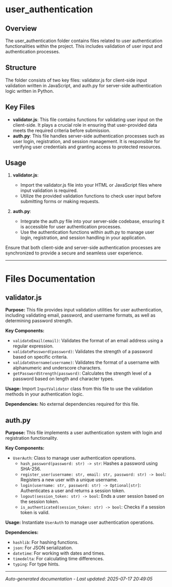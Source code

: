 # user_authentication

## Overview
The user_authentication folder contains files related to user authentication functionalities within the project. This includes validation of user input and authentication processes.

## Structure
The folder consists of two key files: validator.js for client-side input validation written in JavaScript, and auth.py for server-side authentication logic written in Python.

## Key Files
- **validator.js**: This file contains functions for validating user input on the client-side. It plays a crucial role in ensuring that user-provided data meets the required criteria before submission.
- **auth.py**: This file handles server-side authentication processes such as user login, registration, and session management. It is responsible for verifying user credentials and granting access to protected resources.

## Usage
1. **validator.js**:
   - Import the validator.js file into your HTML or JavaScript files where input validation is required.
   - Utilize the provided validation functions to check user input before submitting forms or making requests.

2. **auth.py**:
   - Integrate the auth.py file into your server-side codebase, ensuring it is accessible for user authentication processes.
   - Use the authentication functions within auth.py to manage user login, registration, and session handling in your application.

Ensure that both client-side and server-side authentication processes are synchronized to provide a secure and seamless user experience.

---

# Files Documentation

## validator.js

**Purpose:** This file provides input validation utilities for user authentication, including validating email, password, and username formats, as well as determining password strength.

**Key Components:**
- `validateEmail(email)`: Validates the format of an email address using a regular expression.
- `validatePassword(password)`: Validates the strength of a password based on specific criteria.
- `validateUsername(username)`: Validates the format of a username with alphanumeric and underscore characters.
- `getPasswordStrength(password)`: Calculates the strength level of a password based on length and character types.

**Usage:** Import `InputValidator` class from this file to use the validation methods in your authentication logic.

**Dependencies:** No external dependencies required for this file.

## auth.py

**Purpose:** This file implements a user authentication system with login and registration functionality.

**Key Components:**
- `UserAuth`: Class to manage user authentication operations.
  - `hash_password(password: str) -> str`: Hashes a password using SHA-256.
  - `register_user(username: str, email: str, password: str) -> bool`: Registers a new user with a unique username.
  - `login(username: str, password: str) -> Optional[str]`: Authenticates a user and returns a session token.
  - `logout(session_token: str) -> bool`: Ends a user session based on the session token.
  - `is_authenticated(session_token: str) -> bool`: Checks if a session token is valid.

**Usage:** Instantiate `UserAuth` to manage user authentication operations.

**Dependencies:**
- `hashlib`: For hashing functions.
- `json`: For JSON serialization.
- `datetime`: For working with dates and times.
- `timedelta`: For calculating time differences.
- `typing`: For type hints.

---
*Auto-generated documentation - Last updated: 2025-07-17 20:49:05*
